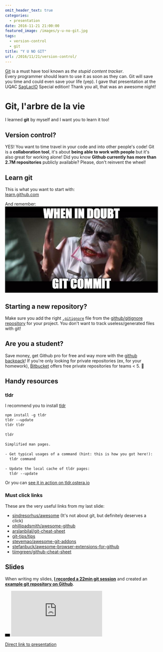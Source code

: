 ```yaml
---
omit_header_text: true
categories:
  - presentation
date: 2016-11-21 21:00:00
featured_image: /images/y-u-no-git.jpg
tags:
  - version-control
  - git
title: "Y U NO GIT"
url: /2016/11/21/version-control/
---
```



[Git][git] is a must have tool known as *the stupid content tracker*.  
Every programmer should learn to use it as soon as they can. Git will save you time and could even save your life (yep). I gave that presentation at the UQAC [SagLacIO][saglacio] Special edition! Thank you all, that was an awesome night!

<!--more-->

# Git, l'arbre de la vie

I learned **git** by myself and I want you to learn it too!

## Version control?

YES! You want to time travel in your code and into other people's code! Git is a **collaboration tool**, it's about **being able to work with people** but it's also great for working alone! Did you know **Github currently has more than 2.7M repositories** publicly available? Please, don't reinvent the wheel!

## Learn git

This is what you want to start with:  
[learn.github.com][learn.github.com]

And remember:  
![when in doubt, git commit](/images/when-in-doubt-git-commit-meme.png)

## Starting a new repository?

Make sure you add the right [`.gitignore`](https://git-scm.com/docs/gitignore) file from the [github/gitignore repository](https://github.com/github/gitignore) for your project. You don't want to track useless/generated files with git!

## Are you a student?

Save money, get Github pro for free and way more with the [github backpack](https://education.github.com/pack)! If you're only looking for private repositories (ex, for your homework), [Bitbucket](https://bitbucket.org/) offers free private repositories for teams < 5. 🤘

## Handy resources

### tldr
I recommend you to install [tldr][tldr]

    npm install -g tldr
    tldr --update
    tldr tldr

    tldr

    Simplified man pages.

    - Get typical usages of a command (hint: this is how you got here!):
      tldr command

    - Update the local cache of tldr pages:
      tldr --update

Or you can [see it in action on tldr.ostera.io](https://tldr.ostera.io/)

### Must click links
These are the very useful links from my last slide:

* [sindresorhus/awesome](https://github.com/sindresorhus/awesome) (It's not about git, but definitely deserves a click)
* [phillipadsmith/awesome-github](https://github.com/phillipadsmith/awesome-github)
* [arslanbilal/git-cheat-sheet](https://github.com/arslanbilal/git-cheat-sheet)
* [git-tips/tips](https://github.com/git-tips/tips)
* [stevemao/awesome-git-addons](https://github.com/stevemao/awesome-git-addons)
* [stefanbuck/awesome-browser-extensions-for-github](https://github.com/stefanbuck/awesome-browser-extensions-for-github)
* [tiimgreen/github-cheat-sheet](https://github.com/tiimgreen/github-cheat-sheet)


## Slides

When writing my slides, **[I recorded a 22min git session][git-asciinema]** and created an **[example git repository on Github][GabLeRoux/git-commands-example]**.

<div class="responsive-iframe-wrapper">
    <div class="responsive-iframe">
        <img class="ratio" src="/images/layout/placeholder_16x9.gif" alt="placeholder"/>
        <iframe src="https://docs.google.com/presentation/d/1ynQabkehsa3bXKSh3ZTS36vfho5_zymROdu_wGxMwQc/embed?start=false&loop=false" frameborder="0" allowfullscreen="true" mozallowfullscreen="true" webkitallowfullscreen="true"></iframe>
    </div>
</div>

[Direct link to presentation][presentation]

[saglacio]: http://saglac.io
[git-asciinema]: https://asciinema.org/a/6eudi47vuw1dgges25bnpver4
[git]: http://www.git.com
[learn.github.com]: https://learn.github.com/
[tldr]: http://tldr-pages.github.io/
[GabLeRoux/git-commands-example]: https://github.com/GabLeRoux/git-commands-example
[presentation]: https://docs.google.com/presentation/d/1Gna63HoVNrDhrbnGHd5Dzi_gafMu8cFc-VvpbAHUL90/embed?start=false&loop=false
